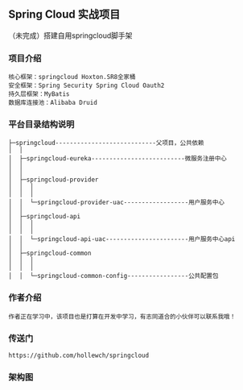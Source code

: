 ## Spring Cloud 实战项目
（未完成）搭建自用springcloud脚手架

### 项目介绍
    核心框架：springcloud Hoxton.SR8全家桶
    安全框架：Spring Security Spring Cloud Oauth2
    持久层框架：MyBatis
    数据库连接池：Alibaba Druid

### 平台目录结构说明
```
├─springcloud----------------------------父项目，公共依赖
│  │
│  ├─springcloud-eureka--------------------------微服务注册中心
│  │
│  │
│  ├─springcloud-provider
│  │  │
│  │  │
│  │  └─springcloud-provider-uac------------------用户服务中心
│  │
│  ├─springcloud-api
│  │  │
│  │  │
│  │  └─springcloud-api-uac-----------------------用户服务中心api
│  │
│  ├─springcloud-common
│  │  │
│  │  │
│  │  └─springcloud-common-config-----------------公共配置包
```

### 作者介绍

```
作者正在学习中，该项目也是打算在开发中学习，有志同道合的小伙伴可以联系我哦！
```

### 传送门
    https://github.com/hollewch/springcloud
    
### 架构图